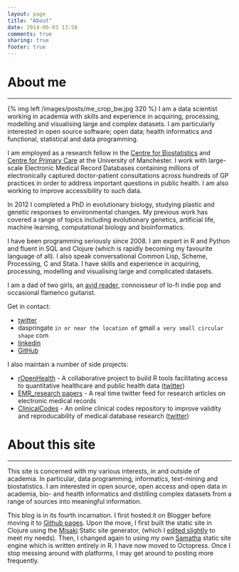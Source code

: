 ```yaml
---
layout: page
title: "About"
date: 2014-06-03 13:58
comments: true
sharing: true
footer: true
---
```


# About me
-----------------------

{% img left /images/posts/me_crop_bw.jpg 320  %}
I am a data scientist working in academia with skills and experience in acquiring, processing, modelling and visualising large and complex datasets.  I am particularly interested in open source software; open data; health informatics and functional, statistical and data programming.


I am employed as a  research fellow in the [Centre for Biostatistics](http://www.population-health.manchester.ac.uk/biostatistics/) and [Centre for Primary Care](http://www.medicine.manchester.ac.uk/primarycare/) at the University of Manchester.  I work with large-scale Electronic Medical Record Databases containing millions of electronically captured doctor-patient consultations across hundreds of GP practices in order to address important questions in public health.  I am also working to improve accessibility to such data.

In 2012 I completed a PhD in evolutionary biology, studying plastic and genetic responses to environmental changes. My previous work has covered a range of topics including evolutionary genetics, artificial life, machine learning, computational biology and bioinformatics.

I have been programming seriously since 2008. I am expert in R and Python and fluent in SQL and Clojure (which is rapidly becoming my favourite language of all). I also speak conversational Common Lisp, Scheme, Processing, C  and Stata. I have skills and experience in acquiring, processing, modelling and visualising large and complicated datasets.

I am a dad of two girls, an [avid reader](/books/), connoisseur of lo-fi indie pop and occasional flamenco guitarist.

Get in contact:

* [twitter](http://twitter.com/datajujitsu)
* daspringate `in or near the location of`  gmail  `a very small circular shape` com
* [linkedin](https://www.linkedin.com/in/daspringate)
* [GitHub](https://github.com/DASpringate)

I also maintain a number of side projects:

* [rOpenHealth](https://github.com/rOpenHealth) - A collaborative project to build R tools facilitating access to quantitative healthcare and public health data ([twitter](http://twitter.com/ropenhealth))
* [EMR_research papers](https://twitter.com/EMR_research) - A real time twitter feed for research articles on electronic medical records
* [ClinicalCodes](http://www.clinicalcodes.org) - An online clinical codes repository to improve validity and reproducability of medical database research ([twitter](http://twitter.com/medcodes)) 


# About this site
-----------------------

This site is concerned with my various interests, in and outside of academia.  In particular, data programming, informatics, text-mining and biostatistics. I am interested in open source, open access and open data in academia, bio- and health informatics and distilling complex datasets from a range of sources into meaningful information.

This blog is in its fourth incarnation.  I first hosted it on Blogger before moving it to [Github pages](http://pages.github.com/). Upon the move, I first built the static site in Clojure using the [Misaki](http://github.com/liquidz/misaki) Static site generator, (which I [edited slightly](http://github.com/DASpringate/misaki) to meet my needs).  Then, I changed again to using my own [Samatha](https://github.com/DASpringate/samatha) static site engine which is written entirely in R.  I have now moved to Octopress.  Once I stop messing around with platforms, I may get around to posting more frequently. 

